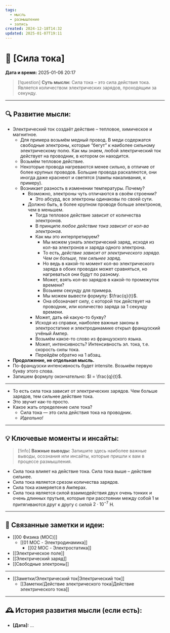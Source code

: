 ```yaml
---
tags:
  - мысль
  - размышление
  - запись
created: 2024-12-18T14:32
updated: 2025-01-07T19:11
---
```


# 💭  [Сила тока]

**Дата и время:** 2025-01-06 20:17

> [!question] **Суть мысли:**
>  Сила тока –  это сила действия тока.
>  Является количеством электрических зарядов, проходящим за секунду.

---

## 🔍 Развитие мысли:

- Электрический ток создаёт действие – тепловое, химическое и магнитное.
	-  Для примера возьмём медный провод. В меди содержатся свободные электроны, которые “бегут” к наиболее сильному электрическому полю. Как мы знаем, любой электрический ток действует на проводник, в котором он находится. 
	- Возьмём тепловое действие.
	- Некоторые провода нагреваются менее сильно, в отличие от более крупных проводов. Большие провода раскаляются, они иногда даже краснеют и светятся (лампы накаливания, к примеру).
	- Возникает разность в изменении температуры. Почему?
		- Возможно, электроны чуть отличаются в своём строении?
			-  Это абсурд, все электроны одинаковы по своей сути.
		- Должно быть, в более крупном проводе больше электронов, чем в меньшем.
			- Тогда тепловое действие зависит от количества электронов.
			- В принципе *любое действие тока зависит от кол-ва электронов*.
			- Как мы это интерпретируем?
				- Мы можем узнать электрический заряд, исходя из кол-ва электронов и заряда одного электрона.
				- То есть, *действие зависит от электрического заряда. Чем он больше, тем сильнее заряд*.
				- Но ведь в какой-то момент кол-во электрического заряда в обоих проводах может сравняться, но нагреваться они будут по разному.
				- Может, взять кол-во зарядов в какой-то промежуток времени?
				- Возьмем секунду для примера.
				- Мы можем вывести формулу: $\frac{q}{t}$.
				- Она обозначает силу, с которой ток действует на проводник, или количество заряда за 1 секунду времени.
			- Может, дать ей какую-то букву?
			- Исходя из справки, наиболее важные законы в электростатике и электродинамике открыл французский учёный Ампер.
			- Возьмём какое-то слово из французского языка.
			- Может, интенсивность? Интенсивность эл. тока, т.е. скорость силы тока.
			- Перейдём обратно на 1 абзац.
- **Продолжение, не отдельная мысль.**
- По-французски интенсивность будет intensite. Возьмём первую букву этого слова.
- Запишем формулу окончательно: $I = \frac{q}{t}$.
- - - 

- То есть сила тока зависит от электрических зарядов. Чем больше зарядов, тем сильнее действие тока.
- Это звучит как-то просто.
- Какое жать определение силе тока?
	- Сила тока — это сила действия тока на проводник.
	- *Идеально!*

---

## 💡 Ключевые моменты и инсайты:

> [!info] **Важные выводы:**
> Запишите здесь наиболее важные выводы, осознания или инсайты, которые пришли к вам в процессе размышления.

- Сила тока влияет на действие тока. Сила тока выше – действие сильнее.
- Сила тока является срезом количества зарядов.
- Сила тока измеряется в Амперах.
- Сила тока является силой взаимодействия двух очень тонких и очень длинных прутьев, которые при расстоянии между собой 1 м притягиваются друг к другу с силой $2\cdot10^{-7}$ Н.

---

## 🔄 Связанные заметки и идеи:

- [[00 Физика (MOC)]]
	- [[01 MOC - Электродинамика]]
		- [[02 MOC - Электростатика]]
- [[Электрическое поле]]
- [[Электрический заряд]]
- [[Свободные электроны]]
- - - 

- [[Заметки/Электрический ток|Электрический ток]]
	- [[Заметки/Действие электрического тока|Действие электрического тока]]

---

## 🕰️ История развития мысли (если есть):

* **[Дата]:**  ...